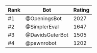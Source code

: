 Rank|Bot|Rating
---|---|---
#1|@OpeningsBot|2027
#2|@SimplerEval|1647
#3|@DavidsGuterBot|1505
#4|@pawnrobot|1202
